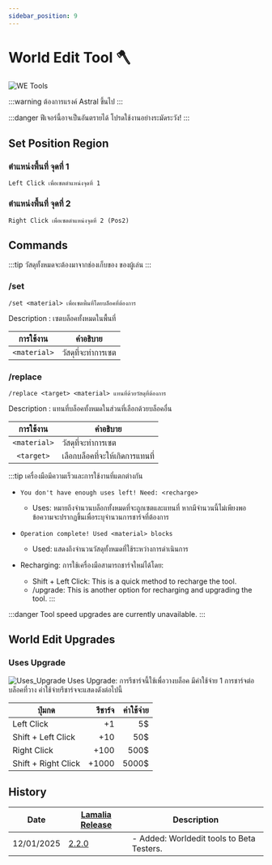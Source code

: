 ```yaml
---
sidebar_position: 9
---
```

# World Edit Tool 🪓

![WE Tools](\img\doc\features\we_tools\WE_Tool.gif)

:::warning
ต้องการแรงค์ Astral ขึ้นไป
:::

:::danger
ฟีเจอร์นี้อาจเป็นอันตรายได้ โปรดใช้งานอย่างระมัดระวัง!
:::

## Set Position Region

### ตำแหน่งพื้นที่ จุดที่ 1

```
Left Click เพื่อเซตตำแหน่งจุดที่ 1
```

### ตำแหน่งพื้นที่ จุดที่ 2

```
Right Click เพื่อเซตตำแหน่งจุดที่ 2 (Pos2)
```

## Commands

:::tip
วัสดุทั้งหมดจะต้องมาจากช่องเก็บของ ของผู้เล่น
:::

### /set

```
/set <material> เพื่อเซตพื้นที่โดยบล็อคที่ต้องการ
```

Description : เซตบล็อคทั้งหมดในพื้นที่

|  การใช้งาน   | คำอธิบาย           |
| :----------: | ------------------ |
| `<material>` | วัสดุที่จะทำการเซต |

### /replace

```
/replace <target> <material> แทนที่ด้วยวัสดุที่ต้องการ
```

Description : แทนที่บล็อคทั้งหมดในส่วนที่เลือกด้วยบล็อคอื่น

|  การใช้งาน   | คำอธิบาย                        |
| :----------: | ------------------------------- |
| `<material>` | วัสดุที่จะทำการเซต              |
|  `<target>`  | เลือกบล็อคที่จะให้เกิดการแทนที่ |

:::tip
เครื่องมือมีความเร็วและการใช้งานที่แตกต่างกัน

- `You don't have enough uses left! Need: <recharge>`
  - Uses: หมายถึงจำนวนบล็อกทั้งหมดที่จะถูกเซตและแทนที่ หากมีจำนวนนี้ไม่เพียงพอ ข้อความจะปรากฏขึ้นเพื่อระบุจำนวนการชาร์จที่ต้องการ
- `Operation complete! Used <material> blocks`
  - Used: แสดงถึงจำนวนวัสดุทั้งหมดที่ใช้ระหว่างการดำเนินการ
- Recharging: การใช้เครื่องมือสามารถชาร์จใหม่ได้โดย:

  - Shift + Left Click: This is a quick method to recharge the tool.
  - /upgrade: This is another option for recharging and upgrading the tool.
    :::

:::danger
Tool speed upgrades are currently unavailable.
:::

## World Edit Upgrades

<!--### Speed Upgrade

![Speed_Upgrade](/img/doc/features/we_tools/Speed_Upgrade.png)
Speed Upgrade: การอัปเกรดนี้ช่วยเพิ่มความสามารถด้านความเร็วของเครื่องมือ ซึ่งจะช่วยให้ผู้เล่นสามารถสร้างสิ่งต่าง ๆ ได้ด้วยความเร็วที่เพิ่มขึ้นดังนี้:

| ลำดับขั้น | `<material>`/s |     ค่าใช้จ่าย |
| :---- | -------------: | -------: |
| I     |            `5` |  ค่าเริ่มต้น |-->

### Uses Upgrade

![Uses_Upgrade](/img/doc/features/we_tools/Uses_Upgrade.png)
Uses Upgrade: การรีชาร์จนี้ใช้เพื่อวางบล็อค มีค่าใช้จ่าย 1 การชาร์จต่อบล็อคที่วาง ค่าใช้จ่ายรีชาร์จจะแสดงดังต่อไปนี้

| ปุ่มกด              | รีชาร์จ | ค่าใช้จ่าย |
| ------------------- | ------: | ---------: |
| Left Click          |      +1 |         5$ |
| Shift + Left Click  |     +10 |        50$ |
| Right Click         |    +100 |       500$ |
| Shift + Right Click |   +1000 |      5000$ |

## History

| Date | [Lamalia Release](/patchNotes) | Description |
|-------------|-----------|-------------|
| 12/01/2025 | [2.2.0](/patchNotes#patch-220) | - Added: Worldedit tools to Beta Testers. |